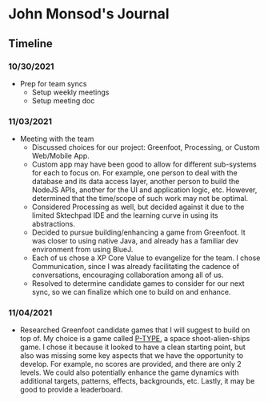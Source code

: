 # John Monsod's Journal

## Timeline

### 10/30/2021

* Prep for team syncs
	* Setup weekly meetings
	* Setup meeting doc

### 11/03/2021

* Meeting with the team
	* Discussed choices for our project: Greenfoot, Processing, or Custom Web/Mobile App.
	* Custom app may have been good to allow for different sub-systems for each to focus on.
    For example, one person to deal with the database and its data access layer, another
    person to build the NodeJS APIs, another for the UI and application logic, etc.
    However, determined that the time/scope of such work may not be optimal.
	* Considered Processing as well, but decided against it due to the limited Sktechpad IDE
    and the learning curve in using its abstractions.
	* Decided to pursue building/enhancing a game from Greenfoot. It was closer to using native
    Java, and already has a familiar dev environment from using BlueJ.
	* Each of us chose a XP Core Value to evangelize for the team. I chose Communication, since
    I was already facilitating the cadence of conversations, encouraging collaboration among
    all of us.
	* Resolved to determine candidate games to consider for our next sync, so we can finalize
    which one to build on and enhance.

### 11/04/2021

* Researched Greenfoot candidate games that I will suggest to build on top of. My choice is
  a game called [P-TYPE](https://www.greenfoot.org/scenarios/13388), a space shoot-alien-ships game.
  I chose it because it looked to have a clean starting point, but also was missing some key
  aspects that we have the opportunity to develop. For example, no scores are provided, and
  there are only 2 levels. We could also potentially enhance the game dynamics with additional
  targets, patterns, effects, backgrounds, etc. Lastly, it may be good to provide a leaderboard.

